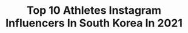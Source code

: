 ---
title: Top 10 Athletes Instagram Influencers In South Korea In 2021
description: >-
  Find top athletes Instagram influencers in South Korea in 2021. Most popular hashtags: #catch #photography #aavec.
platform: Instagram
hits: 16
text_top: Analyze the most popular Instagram accounts on inBeat.
text_bottom: Our search engine holds 16 Instagram influencers like this in South Korea for you to collaborate.
profiles:
  - username: "mohammad.dodange.pro1"
    fullname: >-
      Men’s Physique
    bio: >-
      🇮🇷🏡🇰🇷 Dont giveup on youre dream🤙 Physique Athlete🏅 Ordibehesht♉ WFF pro card🏆 WFF South korea(universe) Gold Medal🥇 IFBB IRAN Gold Medal🥇
    location: "South Korea"
    followers: 10031
    engagement: 1472
    commentsToLikes: 0.095916
    id: ckaozgyb5lukf0i78p44l6n4d
    verified: false
    hashtags: "#brother"
  - username: "classical_fit"
    fullname: >-
      클래식컬 김남욱
    bio: >-
      👨🏻‍🎓운동생리학 석사 🎖Classical [Athlete’s Pride] • 운동하는남자들의 꾸민듯 안꾸민 편안한 옷 ⭐️신상 업로드⭐️ - 기모 후드 달린 플리츠셋업 - 스티치 무지 기모 맨투맨 조거팬츠셋업
    location: "South Korea"
    followers: 78801
    engagement: 284
    commentsToLikes: 0.014022
    id: ck5q24xeoeaax0i11oghvbdld
    verified: false
    hashtags: "#pt, #naturalbodybuilding, #pushday, #classical"
  - username: "iamtj_jones"
    fullname: >-
      ‍‍‍‍‍TJ Jones
    bio: >-
      NFL Wide receiver. Notre Dame grad Winnipeg born 🇨🇦 PVL Athlete @purevitalabs - Use code TJ20 Scuba certified 🐋🦈🐬🐳 Black, Korean, & Hawaiian
    location: "South Korea"
    followers: 14130
    engagement: 327
    commentsToLikes: 0.036916
    id: ck0w3vdabvgzo0i196zrbp50v
    verified: true
    hashtags: "#shesamood, #letthejokesbegin, #keepinitsimple, #caliboyatheart"
  - username: "kidocaro"
    fullname: >-
      까로
    bio: >-
      😎 헤어밴드 & 의류 @ootdcaro 📩 PT문의 Kakao ID : huck0521 🇰🇷 limelight athlete / model / vlogger 📺 YOUTUBE CHANNEL : caro Vlogs 까로
    location: "South Korea"
    followers: 64509
    engagement: 516
    commentsToLikes: 0.025083
    id: ckaozqrhjmzwd0i782bcp23h9
    verified: false
    hashtags: "#bigbootyproblems, #relay"
  - username: "jaeyeong_choi_m"
    fullname: >-
      미르메 주장 최재영
    bio: >-
      ▪️태권도선수 ▪️Taekwondo athlete ▪️레슨,작품/문의DM📩
    location: "South Korea"
    followers: 21967
    engagement: 1177
    commentsToLikes: 0.012514
    id: ck0udexllj1gs0i190boml34j
    verified: false
    hashtags: "#vegan, #16, #outdoor, #mooto"
  - username: "seobody"
    fullname: >-
      서영석 🇰🇷 youngsuk SEO
    bio: >-
      ❄ Ceo of @amazym_ (PT | 포징 | 대회준비 | 선수양성) ❄ MUSCLEMANIA ATHLETE ❄ NABBA PRO , WFF PRO ❄ FITNESS FINAL 二代 우승자 ❄ @seobody_seoclass 수장
    location: "South Korea"
    followers: 93736
    engagement: 128
    commentsToLikes: 0.014926
    id: ck0txxym5kxx20i19l2s2jokv
    verified: false
    hashtags: "#seobody, #aavec, #bodyprofile, #aavecstudio"
  - username: "sofjin_"
    fullname: >-
      Sofia Jin
    bio: >-
      Entertainer, adventurer & creator. In love with the 🌍 & presenting it! @thenorthfaceuk Explorer, @ospreyeurope athlete 🎬hcarlile@unitedagents.co.uk.
    location: "South Korea"
    followers: 97422
    engagement: 360
    commentsToLikes: 0.012775
    id: ck13cfi9r030u0i19x95av55i
    verified: false
    hashtags: "#outdoors, #neverstopexploring, #funny, #rickandmortysunscreaming"
  - username: "shinmincheol"
    fullname: >-
      미르메 신민철
    bio: >-
      🥋 Shin MinCheol | 05.Sep.1986 미르메 | @mirme_taekwondo Master 레드불 | @redbull Athlete 아드레날린 | @adrenalineworldwide Athlete 무토 | @mooto_korea Sponsorship
    location: "South Korea"
    followers: 209876
    engagement: 383
    commentsToLikes: 0.008485
    id: ck0udewzvj1d10i191bzzoqxx
    verified: true
    hashtags: "#900, #redbull, #catch, #football"
  - username: "mirme_lee"
    fullname: >-
      이동영
    bio: >-
      Lee DongYeong / One kick man • 🥋 taekwondo athlete & student • MIRME🐉5th & 25member • CONTACT ➡️ DM❗
    location: "South Korea"
    followers: 6467
    engagement: 746
    commentsToLikes: 0.025578
    id: ck0udey7cj1kj0i191hfl984s
    verified: false
    hashtags: "#tshirt, #onekickman, #photo, #photooftheday"
  - username: "ifbb_pro_kimjunho"
    fullname: >-
      보디빌더 김준호
    bio: >-
      IFBB PRO CERTIFICATIE MASTER TRAINER NEWTECH WELLNESS SPONSORED ATHLETE ♦️Click on the link below for a 15% lifetime discount code on Believe Nature's
    location: "South Korea"
    followers: 56316
    engagement: 223
    commentsToLikes: 0.022732
    id: ck8sx3dvpg2tz0j78uk9kj54l
    verified: false
    hashtags: "#1k, #event, #repost, #ifbbpro"
---